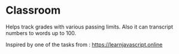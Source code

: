 # Classroom 

Helps track grades with various passing limits.
Also it can transcript numbers to words up to 100.

Inspired by one of the tasks from : https://learnjavascript.online
